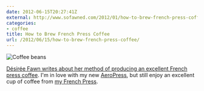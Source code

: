 ```yaml
---
date: 2012-06-15T20:27:41Z
external: http://www.sofawned.com/2012/01/how-to-brew-french-press-coffee-or-one.html
categories:
- coffee
title: How to Brew French Press Coffee
url: /2012/06/15/how-to-brew-french-press-coffee/
---
```


![Coffee beans](http://jasonheppler.org/assets/images/coffeebeans.jpg "Coffee beans")

[Désirée Fawn writes about her method of producing an excellent French press coffee](http://www.sofawned.com/2012/01/how-to-brew-french-press-coffee-or-one.html). I'm in love with my new [AeroPress](http://jasonheppler.org/2012/04/25/adam-lisagors-aeropress-tribute.html), but still enjoy an excellent cup of coffee from [my French Press](http://jasonheppler.org/2012/02/15/the_french_press_method.html). 
